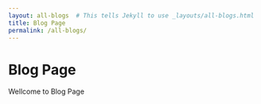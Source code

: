 ```yaml
---
layout: all-blogs  # This tells Jekyll to use _layouts/all-blogs.html
title: Blog Page
permalink: /all-blogs/
---
```


# Blog Page

Wellcome to Blog Page
